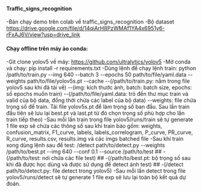 #### Traffic_signs_recognition
-Bản chạy demo trên colab về traffic_signs_recognition
-Bộ dataset https://drive.google.com/file/d/14qiArH8PzWMAf1YA4x6951y6-rFxAJ6V/view?usp=drive_link
#### Chạy offline trên máy ảo conda:
-Git clone yolov5 về máy: https://github.com/ultralytics/yolov5
-Mở conda và chạy: pip install -r requirements.txt
-Dùng lệnh để chạy lệnh train: python /path/to/train.py --img 640 --batch 3 --epochs 50 path/to/file/yaml.data --weights path/to/file/yolov5s.pt --cache
                              --(/path/to/train.py: nằm trong file yolov5 sau khi đã tải về)
                              --(img: kích thước ảnh, batch: batch size, epochs: số epochs muốn train)
                              --(/path/to/file/yaml.data: trỏ đến thư mục train và valid của bộ data, đồng thời chứa các label của bộ data)
                              --weights: file chứa trọng số để train. Tải file yolov5s.pt để làm trọng số ban đầu. Sau lần train đầu tiên sẽ lưu lại best.pt và last.pt từ đó chọn trọng 
                              số phù hợp cho lần train tiếp theo)
-Sau mỗi lần train trong file yolov5/runs/train sẽ tự generate 1 file exp sẽ chứa các thông số sau khi train báo gồm: weights, confusion_matrix, F1_curve, labels, labels_correlogram, P_curve, PR_curve, R_curve, results.csv, results.img và các imgs batched file
-Sau khi train xong dùng lệnh sau để test: /detect path/to/detect.py --weights /path/to/best.pt --img 640 --conf 0.1 --source /path/to/test
                              ## -(/path/to/test: nơi chứa các file test) 
                              ## -(/path/to/best.pt: bộ trọng số sau khi đã được học dùng và được sử dụng để detect ảnh test)
                              ## -(/detect path/to/detect.py: file detect trong yolov5)
-Sau mỗi lần detect trong file yolov5/runs/detect sẽ tự generate 1 file exp sẽ lưu lại toàn bộ kết quả dự đoán.             
